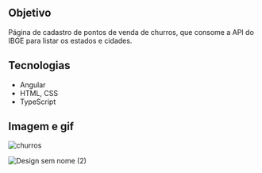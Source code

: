 ## Objetivo

Página de cadastro de pontos de venda de churros, que consome a API do IBGE para listar os estados e cidades.

## Tecnologias

- Angular
- HTML, CSS
- TypeScript

## Imagem e gif

![churros](https://user-images.githubusercontent.com/99519903/202503207-07d35fbb-b74e-4185-a637-119850577d61.png)

![Design sem nome (2)](https://user-images.githubusercontent.com/99519903/203850290-1e0f5164-2b5a-4ec9-a23a-3994fdbd0a11.gif)

